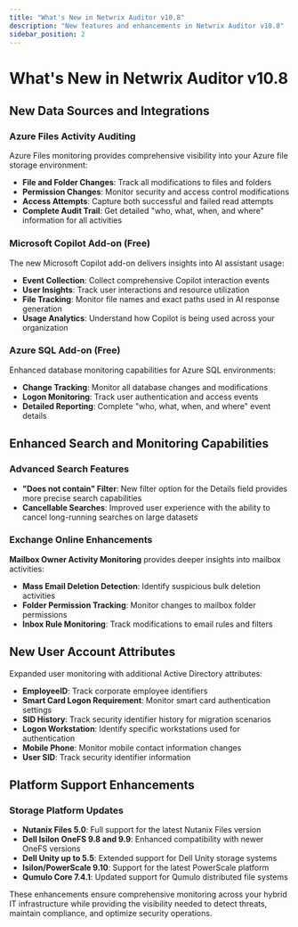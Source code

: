 ```yaml
---
title: "What's New in Netwrix Auditor v10.8"
description: "New features and enhancements in Netwrix Auditor v10.8"
sidebar_position: 2
---
```


# What's New in Netwrix Auditor v10.8

## New Data Sources and Integrations

### Azure Files Activity Auditing
Azure Files monitoring provides comprehensive visibility into your Azure file storage environment:
- **File and Folder Changes**: Track all modifications to files and folders
- **Permission Changes**: Monitor security and access control modifications
- **Access Attempts**: Capture both successful and failed read attempts
- **Complete Audit Trail**: Get detailed "who, what, when, and where" information for all activities

### Microsoft Copilot Add-on (Free)
The new Microsoft Copilot add-on delivers insights into AI assistant usage:
- **Event Collection**: Collect comprehensive Copilot interaction events
- **User Insights**: Track user interactions and resource utilization
- **File Tracking**: Monitor file names and exact paths used in AI response generation
- **Usage Analytics**: Understand how Copilot is being used across your organization

### Azure SQL Add-on (Free)
Enhanced database monitoring capabilities for Azure SQL environments:
- **Change Tracking**: Monitor all database changes and modifications
- **Logon Monitoring**: Track user authentication and access events
- **Detailed Reporting**: Complete "who, what, when, and where" event details

## Enhanced Search and Monitoring Capabilities

### Advanced Search Features
- **"Does not contain" Filter**: New filter option for the Details field provides more precise search capabilities
- **Cancellable Searches**: Improved user experience with the ability to cancel long-running searches on large datasets

### Exchange Online Enhancements
**Mailbox Owner Activity Monitoring** provides deeper insights into mailbox activities:
- **Mass Email Deletion Detection**: Identify suspicious bulk deletion activities
- **Folder Permission Tracking**: Monitor changes to mailbox folder permissions
- **Inbox Rule Monitoring**: Track modifications to email rules and filters

## New User Account Attributes

Expanded user monitoring with additional Active Directory attributes:
- **EmployeeID**: Track corporate employee identifiers
- **Smart Card Logon Requirement**: Monitor smart card authentication settings
- **SID History**: Track security identifier history for migration scenarios
- **Logon Workstation**: Identify specific workstations used for authentication
- **Mobile Phone**: Monitor mobile contact information changes
- **User SID**: Track security identifier information

## Platform Support Enhancements

### Storage Platform Updates
- **Nutanix Files 5.0**: Full support for the latest Nutanix Files version
- **Dell Isilon OneFS 9.8 and 9.9**: Enhanced compatibility with newer OneFS versions
- **Dell Unity up to 5.5**: Extended support for Dell Unity storage systems
- **Isilon/PowerScale 9.10**: Support for the latest PowerScale platform
- **Qumulo Core 7.4.1**: Updated support for Qumulo distributed file systems

These enhancements ensure comprehensive monitoring across your hybrid IT infrastructure while providing the visibility needed to detect threats, maintain compliance, and optimize security operations.
